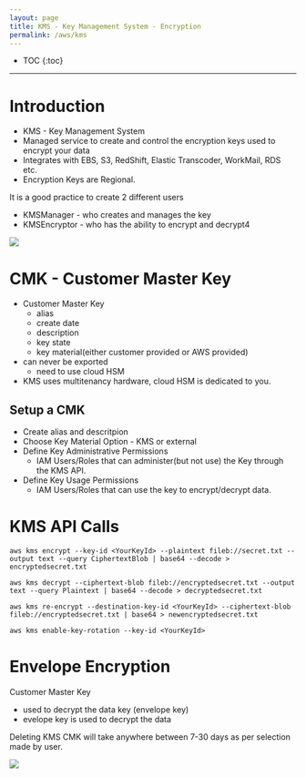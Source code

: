 ```yaml
---
layout: page
title: KMS - Key Management System - Encryption
permalink: /aws/kms
---
```


- TOC
{:toc}

---

# Introduction

- KMS - Key Management System
- Managed service to create and control the encryption keys used to encrypt your data
- Integrates with EBS, S3, RedShift, Elastic Transcoder, WorkMail, RDS etc.
- Encryption Keys are Regional.

It is a good practice to create 2 different users
- KMSManager - who creates and manages the key
- KMSEncryptor - who has the ability to encrypt and decrypt4

![]({{site.cdn}}/aws/kms/kms-iam-dashboard.png)

# CMK - Customer Master Key

- Customer Master Key
  - alias
  - create date
  - description
  - key state
  - key material(either customer provided or AWS provided)
- can never be exported
  - need to use cloud HSM
- KMS uses multitenancy hardware, cloud HSM is dedicated to you.

## Setup a CMK
- Create alias and descritpion
- Choose Key Material Option - KMS or external
- Define Key Administrative Permissions
  - IAM Users/Roles that can administer(but not use) the Key through the KMS API.
- Define Key Usage Permissions
  - IAM Users/Roles that can use the key to encrypt/decrypt data.

# KMS API Calls

```
aws kms encrypt --key-id <YourKeyId> --plaintext fileb://secret.txt --output text --query CiphertextBlob | base64 --decode > encryptedsecret.txt
```
```
aws kms decrypt --ciphertext-blob fileb://encryptedsecret.txt --output text --query Plaintext | base64 --decode > decryptedsecret.txt
```
```
aws kms re-encrypt --destination-key-id <YourKeyId> --ciphertext-blob fileb://encryptedsecret.txt | base64 > newencryptedsecret.txt
```
```
aws kms enable-key-rotation --key-id <YourKeyId>
```

# Envelope Encryption

Customer Master Key
- used to decrypt the data key (envelope key)
- evelope key is used to decrypt the data

Deleting KMS CMK will take anywhere between 7-30 days as per selection made by user.

![]({{site.cdn}}/aws/kms/envelope-encryption.png)
